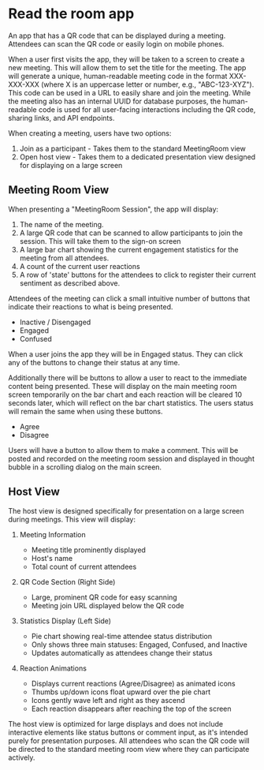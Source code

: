 # Read the room app 

An app that has a QR code that can be displayed during a meeting. Attendees can scan the QR code or easily login on mobile phones. 

When a user first visits the app, they will be taken to a screen to create a new meeting. This will allow them to set the title for the meeting. The app will generate a unique, human-readable meeting code in the format XXX-XXX-XXX (where X is an uppercase letter or number, e.g., "ABC-123-XYZ"). This code can be used in a URL to easily share and join the meeting. While the meeting also has an internal UUID for database purposes, the human-readable code is used for all user-facing interactions including the QR code, sharing links, and API endpoints.

When creating a meeting, users have two options:
1. Join as a participant - Takes them to the standard MeetingRoom view
2. Open host view - Takes them to a dedicated presentation view designed for displaying on a large screen

## Meeting Room View

When presenting a "MeetingRoom Session", the app will display: 

1. The name of the meeting. 
2. A large QR code that can be scanned to allow participants to join the session. This will take them to the sign-on screen
3. A large bar chart showing the current engagement statistics for the meeting from all attendees. 
4. A count of the current user reactions
5. A row of 'state' buttons for the attendees to click to register their current sentiment as described above. 

Attendees of the meeting can click a small intuitive number of buttons that indicate their reactions to what is being presented. 

* Inactive / Disengaged
* Engaged
* Confused

When a user joins the app they will be in Engaged status. They can click any of the buttons to change their status at any time. 

Additionally there will be buttons to allow a user to react to the immediate content being presented. These will display on the main meeting room screen temporarily on the bar chart and each reaction will be cleared 10 seconds later, which will reflect on the bar chart statistics. The users status will remain the same when using these buttons. 

* Agree
* Disagree

Users will have a button to allow them to make a comment. This will be posted and recorded on the meeting room session and displayed in thought bubble in a scrolling dialog on the main screen. 

## Host View

The host view is designed specifically for presentation on a large screen during meetings. This view will display:

1. Meeting Information
   - Meeting title prominently displayed
   - Host's name
   - Total count of current attendees

2. QR Code Section (Right Side)
   - Large, prominent QR code for easy scanning
   - Meeting join URL displayed below the QR code

3. Statistics Display (Left Side)
   - Pie chart showing real-time attendee status distribution
   - Only shows three main statuses: Engaged, Confused, and Inactive
   - Updates automatically as attendees change their status

4. Reaction Animations
   - Displays current reactions (Agree/Disagree) as animated icons
   - Thumbs up/down icons float upward over the pie chart
   - Icons gently wave left and right as they ascend
   - Each reaction disappears after reaching the top of the screen

The host view is optimized for large displays and does not include interactive elements like status buttons or comment input, as it's intended purely for presentation purposes. All attendees who scan the QR code will be directed to the standard meeting room view where they can participate actively.
